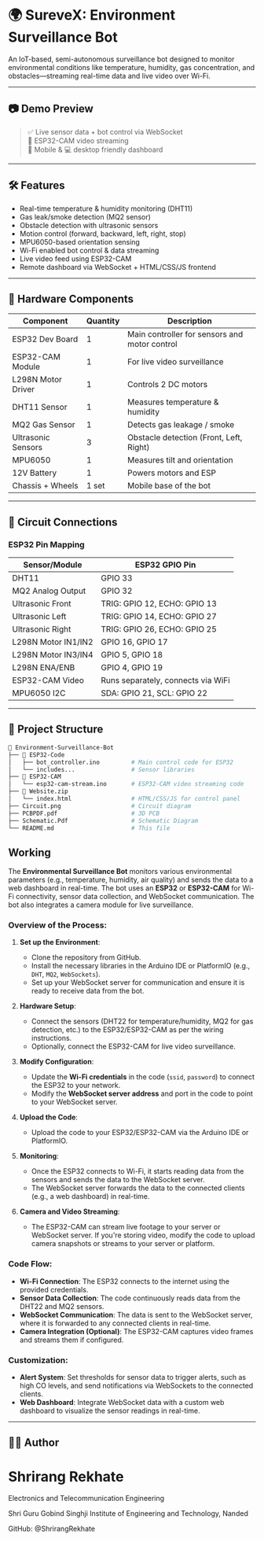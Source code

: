 # 🌍 SureveX: Environment Surveillance Bot

An IoT-based, semi-autonomous surveillance bot designed to monitor environmental conditions like temperature, humidity, gas concentration, and obstacles—streaming real-time data and live video over Wi-Fi.

---

## 📷 Demo Preview

> ✅ Live sensor data + bot control via WebSocket  
> 🎥 ESP32-CAM video streaming  
> 📱 Mobile & 💻 desktop friendly dashboard  

---

## 🛠️ Features

- Real-time temperature & humidity monitoring (DHT11)
- Gas leak/smoke detection (MQ2 sensor)
- Obstacle detection with ultrasonic sensors
- Motion control (forward, backward, left, right, stop)
- MPU6050-based orientation sensing
- Wi-Fi enabled bot control & data streaming
- Live video feed using ESP32-CAM
- Remote dashboard via WebSocket + HTML/CSS/JS frontend

---

## 🔋 Hardware Components

| Component           | Quantity | Description                                   |
|--------------------|----------|-----------------------------------------------|
| ESP32 Dev Board    | 1        | Main controller for sensors and motor control |
| ESP32-CAM Module   | 1        | For live video surveillance                   |
| L298N Motor Driver | 1        | Controls 2 DC motors                          |
| DHT11 Sensor       | 1        | Measures temperature & humidity               |
| MQ2 Gas Sensor     | 1        | Detects gas leakage / smoke                   |
| Ultrasonic Sensors | 3        | Obstacle detection (Front, Left, Right)       |
| MPU6050            | 1        | Measures tilt and orientation                 |
| 12V Battery        | 1        | Powers motors and ESP                         |
| Chassis + Wheels   | 1 set    | Mobile base of the bot                        |

---

## 🔌 Circuit Connections

### ESP32 Pin Mapping

| Sensor/Module       | ESP32 GPIO Pin |
|---------------------|----------------|
| DHT11               | GPIO 33        |
| MQ2 Analog Output   | GPIO 32        |
| Ultrasonic Front    | TRIG: GPIO 12, ECHO: GPIO 13 |
| Ultrasonic Left     | TRIG: GPIO 14, ECHO: GPIO 27 |
| Ultrasonic Right    | TRIG: GPIO 26, ECHO: GPIO 25 |
| L298N Motor IN1/IN2 | GPIO 16, GPIO 17 |
| L298N Motor IN3/IN4 | GPIO 5, GPIO 18  |
| L298N ENA/ENB       | GPIO 4, GPIO 19  |
| ESP32-CAM Video     | Runs separately, connects via WiFi |
| MPU6050 I2C         | SDA: GPIO 21, SCL: GPIO 22 |

---

## 📂 Project Structure

```bash
📁 Environment-Surveillance-Bot
├── 📁 ESP32-Code
│   ├── bot_controller.ino         # Main control code for ESP32
│   └── includes...                # Sensor libraries
├── 📁 ESP32-CAM
│   └── esp32-cam-stream.ino       # ESP32-CAM video streaming code
├── 📁 Website.zip
│   └── index.html                 # HTML/CSS/JS for control panel
├── Circuit.png                    # Circuit diagram
├── PCBPDF.pdf                     # 3D PCB
├── Schematic.Pdf                  # Schematic Diagram
└── README.md                      # This file
```
## Working

The **Environmental Surveillance Bot** monitors various environmental parameters (e.g., temperature, humidity, air quality) and sends the data to a web dashboard in real-time. The bot uses an **ESP32** or **ESP32-CAM** for Wi-Fi connectivity, sensor data collection, and WebSocket communication. The bot also integrates a camera module for live surveillance.

### Overview of the Process:

1. **Set up the Environment**:
   - Clone the repository from GitHub.
   - Install the necessary libraries in the Arduino IDE or PlatformIO (e.g., `DHT`, `MQ2`, `WebSockets`).
   - Set up your WebSocket server for communication and ensure it is ready to receive data from the bot.

2. **Hardware Setup**:
   - Connect the sensors (DHT22 for temperature/humidity, MQ2 for gas detection, etc.) to the ESP32/ESP32-CAM as per the wiring instructions.
   - Optionally, connect the ESP32-CAM for live video surveillance.

3. **Modify Configuration**:
   - Update the **Wi-Fi credentials** in the code (`ssid`, `password`) to connect the ESP32 to your network.
   - Modify the **WebSocket server address** and port in the code to point to your WebSocket server.

4. **Upload the Code**:
   - Upload the code to your ESP32/ESP32-CAM via the Arduino IDE or PlatformIO.

5. **Monitoring**:
   - Once the ESP32 connects to Wi-Fi, it starts reading data from the sensors and sends the data to the WebSocket server.
   - The WebSocket server forwards the data to the connected clients (e.g., a web dashboard) in real-time.

6. **Camera and Video Streaming**:
   - The ESP32-CAM can stream live footage to your server or WebSocket server. If you're storing video, modify the code to upload camera snapshots or streams to your server or platform.

### Code Flow:
- **Wi-Fi Connection**: The ESP32 connects to the internet using the provided credentials.
- **Sensor Data Collection**: The code continuously reads data from the DHT22 and MQ2 sensors.
- **WebSocket Communication**: The data is sent to the WebSocket server, where it is forwarded to any connected clients in real-time.
- **Camera Integration (Optional)**: The ESP32-CAM captures video frames and streams them if configured.

### Customization:
- **Alert System**: Set thresholds for sensor data to trigger alerts, such as high CO levels, and send notifications via WebSockets to the connected clients.
- **Web Dashboard**: Integrate WebSocket data with a custom web dashboard to visualize the sensor readings in real-time.

---
## 👨‍💻 Author

# Shrirang Rekhate

Electronics and Telecommunication Engineering

Shri Guru Gobind Singhji Institute of Engineering and Technology, Nanded

GitHub: @ShrirangRekhate
